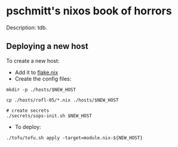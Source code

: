 # pschmitt's nixos book of horrors

Description: tdb.


## Deploying a new host

To create a new host:

- Add it to [flake.nix](./flake.nix)
- Create the config files:

```shell
mkdir -p ./hosts/$NEW_HOST

cp ./hosts/rofl-05/*.nix ./hosts/$NEW_HOST

# create secrets
./secrets/sops-init.sh $NEW_HOST
```

- To deploy:
```shell
./tofu/tofu.sh apply -target=module.nix-${NEW_HOST}
```
